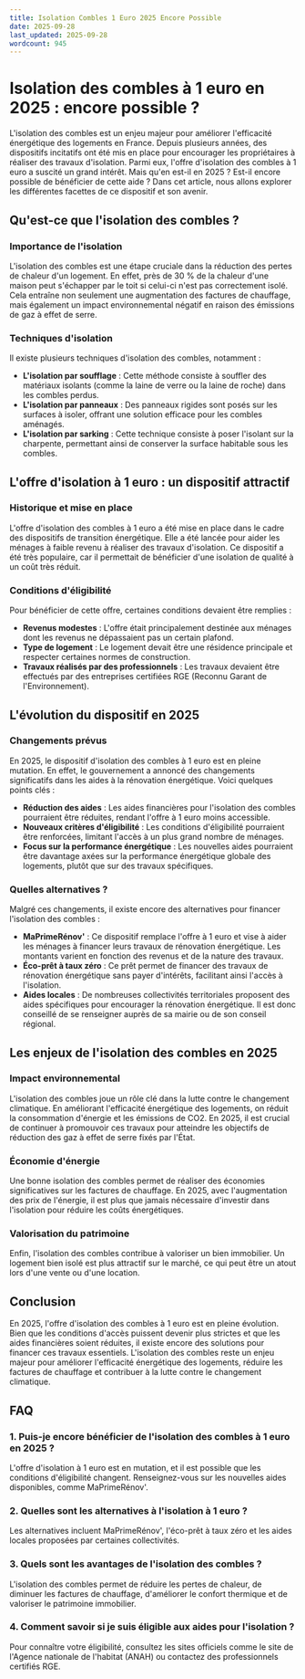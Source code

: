 ```yaml
---
title: Isolation Combles 1 Euro 2025 Encore Possible
date: 2025-09-28
last_updated: 2025-09-28
wordcount: 945
---
```


# Isolation des combles à 1 euro en 2025 : encore possible ?

L'isolation des combles est un enjeu majeur pour améliorer l'efficacité énergétique des logements en France. Depuis plusieurs années, des dispositifs incitatifs ont été mis en place pour encourager les propriétaires à réaliser des travaux d'isolation. Parmi eux, l'offre d'isolation des combles à 1 euro a suscité un grand intérêt. Mais qu'en est-il en 2025 ? Est-il encore possible de bénéficier de cette aide ? Dans cet article, nous allons explorer les différentes facettes de ce dispositif et son avenir.

## Qu'est-ce que l'isolation des combles ?

### Importance de l'isolation

L'isolation des combles est une étape cruciale dans la réduction des pertes de chaleur d'un logement. En effet, près de 30 % de la chaleur d'une maison peut s'échapper par le toit si celui-ci n'est pas correctement isolé. Cela entraîne non seulement une augmentation des factures de chauffage, mais également un impact environnemental négatif en raison des émissions de gaz à effet de serre.

### Techniques d'isolation

Il existe plusieurs techniques d'isolation des combles, notamment :

- **L'isolation par soufflage** : Cette méthode consiste à souffler des matériaux isolants (comme la laine de verre ou la laine de roche) dans les combles perdus.
- **L'isolation par panneaux** : Des panneaux rigides sont posés sur les surfaces à isoler, offrant une solution efficace pour les combles aménagés.
- **L'isolation par sarking** : Cette technique consiste à poser l'isolant sur la charpente, permettant ainsi de conserver la surface habitable sous les combles.

## L'offre d'isolation à 1 euro : un dispositif attractif

### Historique et mise en place

L'offre d'isolation des combles à 1 euro a été mise en place dans le cadre des dispositifs de transition énergétique. Elle a été lancée pour aider les ménages à faible revenu à réaliser des travaux d'isolation. Ce dispositif a été très populaire, car il permettait de bénéficier d'une isolation de qualité à un coût très réduit.

### Conditions d'éligibilité

Pour bénéficier de cette offre, certaines conditions devaient être remplies :

- **Revenus modestes** : L'offre était principalement destinée aux ménages dont les revenus ne dépassaient pas un certain plafond.
- **Type de logement** : Le logement devait être une résidence principale et respecter certaines normes de construction.
- **Travaux réalisés par des professionnels** : Les travaux devaient être effectués par des entreprises certifiées RGE (Reconnu Garant de l'Environnement).

## L'évolution du dispositif en 2025

### Changements prévus

En 2025, le dispositif d'isolation des combles à 1 euro est en pleine mutation. En effet, le gouvernement a annoncé des changements significatifs dans les aides à la rénovation énergétique. Voici quelques points clés :

- **Réduction des aides** : Les aides financières pour l'isolation des combles pourraient être réduites, rendant l'offre à 1 euro moins accessible.
- **Nouveaux critères d'éligibilité** : Les conditions d'éligibilité pourraient être renforcées, limitant l'accès à un plus grand nombre de ménages.
- **Focus sur la performance énergétique** : Les nouvelles aides pourraient être davantage axées sur la performance énergétique globale des logements, plutôt que sur des travaux spécifiques.

### Quelles alternatives ?

Malgré ces changements, il existe encore des alternatives pour financer l'isolation des combles :

- **MaPrimeRénov'** : Ce dispositif remplace l'offre à 1 euro et vise à aider les ménages à financer leurs travaux de rénovation énergétique. Les montants varient en fonction des revenus et de la nature des travaux.
- **Éco-prêt à taux zéro** : Ce prêt permet de financer des travaux de rénovation énergétique sans payer d'intérêts, facilitant ainsi l'accès à l'isolation.
- **Aides locales** : De nombreuses collectivités territoriales proposent des aides spécifiques pour encourager la rénovation énergétique. Il est donc conseillé de se renseigner auprès de sa mairie ou de son conseil régional.

## Les enjeux de l'isolation des combles en 2025

### Impact environnemental

L'isolation des combles joue un rôle clé dans la lutte contre le changement climatique. En améliorant l'efficacité énergétique des logements, on réduit la consommation d'énergie et les émissions de CO2. En 2025, il est crucial de continuer à promouvoir ces travaux pour atteindre les objectifs de réduction des gaz à effet de serre fixés par l'État.

### Économie d'énergie

Une bonne isolation des combles permet de réaliser des économies significatives sur les factures de chauffage. En 2025, avec l'augmentation des prix de l'énergie, il est plus que jamais nécessaire d'investir dans l'isolation pour réduire les coûts énergétiques.

### Valorisation du patrimoine

Enfin, l'isolation des combles contribue à valoriser un bien immobilier. Un logement bien isolé est plus attractif sur le marché, ce qui peut être un atout lors d'une vente ou d'une location.

## Conclusion

En 2025, l'offre d'isolation des combles à 1 euro est en pleine évolution. Bien que les conditions d'accès puissent devenir plus strictes et que les aides financières soient réduites, il existe encore des solutions pour financer ces travaux essentiels. L'isolation des combles reste un enjeu majeur pour améliorer l'efficacité énergétique des logements, réduire les factures de chauffage et contribuer à la lutte contre le changement climatique.

## FAQ

### 1. Puis-je encore bénéficier de l'isolation des combles à 1 euro en 2025 ?

L'offre d'isolation à 1 euro est en mutation, et il est possible que les conditions d'éligibilité changent. Renseignez-vous sur les nouvelles aides disponibles, comme MaPrimeRénov'.

### 2. Quelles sont les alternatives à l'isolation à 1 euro ?

Les alternatives incluent MaPrimeRénov', l'éco-prêt à taux zéro et les aides locales proposées par certaines collectivités.

### 3. Quels sont les avantages de l'isolation des combles ?

L'isolation des combles permet de réduire les pertes de chaleur, de diminuer les factures de chauffage, d'améliorer le confort thermique et de valoriser le patrimoine immobilier.

### 4. Comment savoir si je suis éligible aux aides pour l'isolation ?

Pour connaître votre éligibilité, consultez les sites officiels comme le site de l'Agence nationale de l'habitat (ANAH) ou contactez des professionnels certifiés RGE.